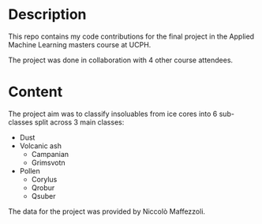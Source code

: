 # Description
This repo contains my code contributions for the final project in the Applied Machine Learning masters course at UCPH.

The project was done in collaboration with 4 other course attendees.

# Content
The project aim was to classify insoluables from ice cores into 6 sub-classes split across 3 main classes:
  * Dust
  * Volcanic ash
    - Campanian
    - Grimsvotn
  * Pollen
    - Corylus
    - Qrobur
    - Qsuber

The data for the project was provided by Niccolò Maffezzoli.
